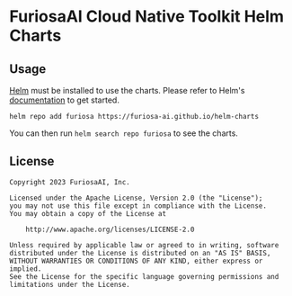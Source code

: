 # FuriosaAI Cloud Native Toolkit Helm Charts

## Usage

[Helm](https://helm.sh) must be installed to use the charts.
Please refer to Helm's [documentation](https://helm.sh/docs/) to get started.



```console
helm repo add furiosa https://furiosa-ai.github.io/helm-charts
```
You can then run `helm search repo furiosa` to see the charts.


## License

```
Copyright 2023 FuriosaAI, Inc.

Licensed under the Apache License, Version 2.0 (the "License");
you may not use this file except in compliance with the License.
You may obtain a copy of the License at

    http://www.apache.org/licenses/LICENSE-2.0

Unless required by applicable law or agreed to in writing, software
distributed under the License is distributed on an "AS IS" BASIS,
WITHOUT WARRANTIES OR CONDITIONS OF ANY KIND, either express or implied.
See the License for the specific language governing permissions and
limitations under the License.
```
